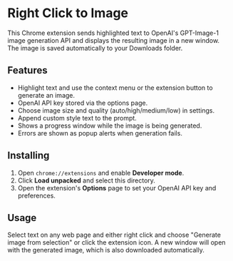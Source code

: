 # Right Click to Image

This Chrome extension sends highlighted text to OpenAI's GPT-Image-1 image
generation API and displays the resulting image in a new window. The image is
saved automatically to your Downloads folder.

## Features

- Highlight text and use the context menu or the extension button to generate an image.
- OpenAI API key stored via the options page.
- Choose image size and quality (auto/high/medium/low) in settings.
- Append custom style text to the prompt.
- Shows a progress window while the image is being generated.
- Errors are shown as popup alerts when generation fails.


## Installing

1. Open `chrome://extensions` and enable **Developer mode**.
2. Click **Load unpacked** and select this directory.
3. Open the extension's **Options** page to set your OpenAI API key and preferences.

## Usage

Select text on any web page and either right click and choose
"Generate image from selection" or click the extension icon. A new window will
open with the generated image, which is also downloaded automatically.
